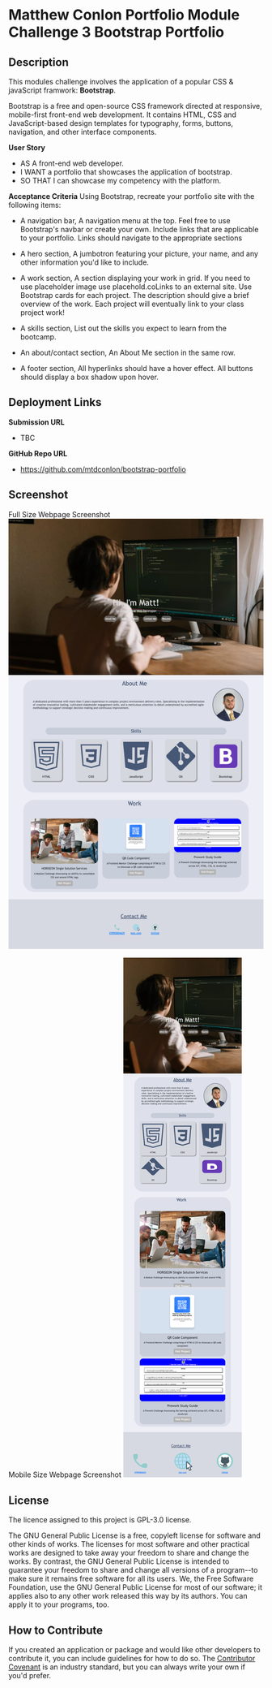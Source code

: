 # Matthew Conlon Portfolio Module Challenge 3 Bootstrap Portfolio

## Description
This modules challenge involves the application of a popular CSS & javaScript framwork: **Bootstrap**.

Bootstrap is a free and open-source CSS framework directed at responsive, mobile-first front-end web development. It contains HTML, CSS and JavaScript-based design templates for typography, forms, buttons, navigation, and other interface components.

**User Story**
- AS A front-end web developer.
- I WANT a portfolio that showcases the application of bootstrap.
- SO THAT I can showcase my competency with the platform.

**Acceptance Criteria** 
Using Bootstrap, recreate your portfolio site with the following items:
- A navigation bar, A navigation menu at the top. Feel free to use Bootstrap's navbar or create your own. Include links that are applicable to your portfolio. Links should navigate to the appropriate sections

- A hero section, A jumbotron featuring your picture, your name, and any other information you'd like to include.

- A work section, A section displaying your work in grid. If you need to use placeholder image use placehold.coLinks to an external site. Use Bootstrap cards for each project. The description should give a brief overview of the work. Each project will eventually link to your class project work!

- A skills section, List out the skills you expect to learn from the bootcamp.

- An about/contact section, An About Me section in the same row.

- A footer section, All hyperlinks should have a hover effect. All buttons should display a box shadow upon hover.

## Deployment Links
**Submission URL**
- TBC

**GitHub Repo URL**
- https://github.com/mtdconlon/bootstrap-portfolio

## Screenshot
Full Size Webpage Screenshot
![example image](/images/fullsize_webpage_screenshot.png)

Mobile Size Webpage Screenshot
![example image](/images/mobile_size_webpage.png)

## License
The licence assigned to this project is GPL-3.0 license.

The GNU General Public License is a free, copyleft license for software and other kinds of works. The licenses for most software and other practical works are designed to take away your freedom to share and change the works. By contrast, the GNU General Public License is intended to guarantee your freedom to share and change all versions of a program--to make sure it remains free software for all its users. We, the Free Software Foundation, use the GNU General Public License for most of our software; it applies also to any other work released this way by its authors. You can apply it to your programs, too.

## How to Contribute
If you created an application or package and would like other developers to contribute it, you can include guidelines for how to do so. The [Contributor Covenant](https://www.contributor-covenant.org/) is an industry standard, but you can always write your own if you'd prefer.
